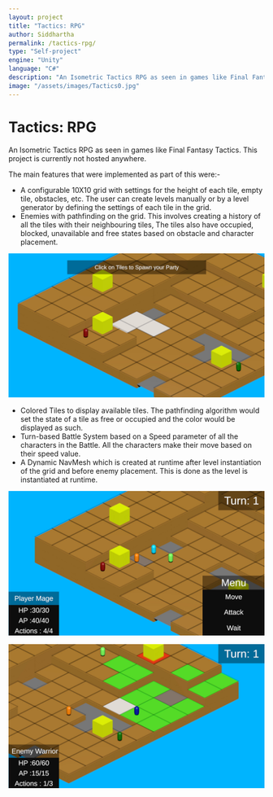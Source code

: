 ```yaml
---
layout: project
title: "Tactics: RPG"
author: Siddhartha
permalink: /tactics-rpg/
type: "Self-project"
engine: "Unity"
language: "C#"
description: "An Isometric Tactics RPG as seen in games like Final Fantasy Tactics. Team based battle system and custom pathfinding."
image: "/assets/images/Tactics0.jpg"
---
```


# **Tactics: RPG**
An Isometric Tactics RPG as seen in games like Final Fantasy Tactics. This project is currently not hosted anywhere. 

The main features that were implemented as part of this were:- 
- A configurable 10X10 grid with settings for the height of each tile, empty tile, obstacles, etc. The user can create levels manually or by a level generator by defining the settings of each tile in the grid.
- Enemies with pathfinding on the grid. This involves creating a history of all the tiles with their neighbouring tiles, The tiles also have occupied, blocked, unavailable and free states based on obstacle and character placement.

![](../assets/images/Tactics0.jpg)

- Colored Tiles to display available tiles. The pathfinding algorithm would set the state of a tile as free or occupied and the color would be displayed as such.
- Turn-based Battle System based on a Speed parameter of all the characters in the Battle. All the characters make their move based on their speed value.
- A Dynamic NavMesh which is created at runtime after level instantiation of the grid and before enemy placement. This is done as the level is instantiated at runtime.

![](../assets/images/Tactics1.jpg)

![](../assets/images/Tactics2.jpg)
